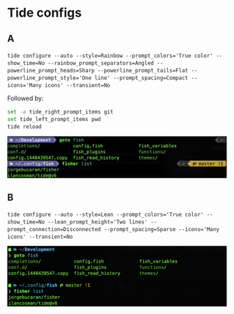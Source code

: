 # Tide configs

## A

`tide configure --auto --style=Rainbow --prompt_colors='True color' --show_time=No --rainbow_prompt_separators=Angled --powerline_prompt_heads=Sharp --powerline_prompt_tails=Flat --powerline_prompt_style='One line' --prompt_spacing=Compact --icons='Many icons' --transient=No`

Followed by:

```sh
set -a tide_right_prompt_items git
set tide_left_prompt_items pwd
tide reload
```

![alt text](/images/A.png)

## B

`tide configure --auto --style=Lean --prompt_colors='True color' --show_time=No --lean_prompt_height='Two lines' --prompt_connection=Disconnected --prompt_spacing=Sparse --icons='Many icons' --transient=No`

![alt text](/images/B.png)
